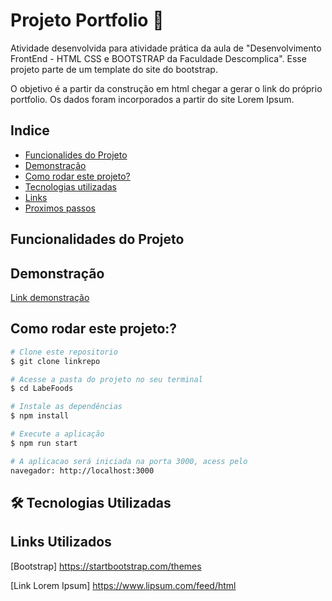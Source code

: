 # Projeto Portfolio  📑

Atividade desenvolvida para atividade prática da aula de "Desenvolvimento FrontEnd - HTML CSS e BOOTSTRAP da Faculdade Descomplica". 
Esse projeto parte de um template do site do bootstrap.

O objetivo é a partir da construção em html chegar a gerar o link do próprio portfolio.
Os dados foram incorporados a partir do site Lorem Ipsum.

## Indice
- <a href="#funcionalidades">Funcionalides do Projeto</a>
- <a href="#demonstracao">Demonstração</a>
- <a href="#rodar">Como rodar este projeto?</a>
- <a href="#tecnologias-utilizadas">Tecnologias utilizadas </a>
- <a href="#links utilizados">Links</a>
- <a href="#passos">Proximos passos</a>

## Funcionalidades do Projeto

## Demonstração
[Link demonstração](https://elianafuji.github.io/portfolio/)

## Como rodar este projeto:?

```bash
# Clone este repositorio
$ git clone linkrepo

# Acesse a pasta do projeto no seu terminal
$ cd LabeFoods

# Instale as dependências
$ npm install

# Execute a aplicação
$ npm run start

# A aplicacao será iniciada na porta 3000, acess pelo
navegador: http://localhost:3000
```

## 🛠️ Tecnologias Utilizadas

## Links Utilizados
[Bootstrap] https://startbootstrap.com/themes

[Link Lorem Ipsum] https://www.lipsum.com/feed/html


